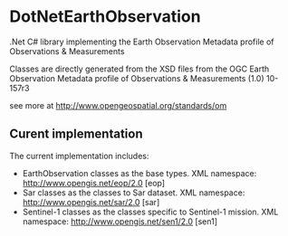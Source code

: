 # DotNetEarthObservation

.Net C# library implementing the Earth Observation Metadata profile of Observations &amp;  Measurements

Classes are directly generated from the XSD files from the OGC Earth Observation Metadata profile of Observations & Measurements (1.0)	 10-157r3 

see more at http://www.opengeospatial.org/standards/om

## Curent implementation

The current implementation includes:
- EarthObservation classes as the base types. XML namespace: http://www.opengis.net/eop/2.0 [eop]
- Sar classes as the classes to Sar dataset. XML namespace: http://www.opengis.net/sar/2.0 [sar]
- Sentinel-1 classes as the classes specific to Sentinel-1 mission. XML namespace: http://www.opengis.net/sen1/2.0 [sen1]
